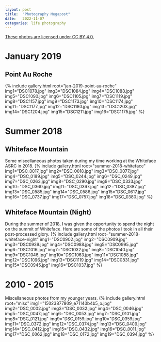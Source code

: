 ```yaml
---
layout: post
title:  "Photography Megapost"
date:   2022-11-07
categories: life photography
---
```

[These photos are licensed under CC BY 4.0.](https://creativecommons.org/licenses/by/4.0/)

# January 2019
## Point Au Roche
{%
    include gallery.html
    root="jan-2019-point-au-roche"
    img1="DSC1078.jpg"
    img3="DSC1084.jpg"
    img4="DSC1088.jpg"
    img5="DSC1090.jpg"
    img6="DSC1105.jpg"
    img7="DSC1119.jpg"
    img8="DSC1157.jpg"
    img9="DSC1173.jpg"
    img10="DSC1174.jpg"
    img11="DSC1177.jpg"
    img12="DSC1180.jpg"
    img13="DSC1203.jpg"
    img14="DSC1204.jpg"
    img15="DSC1211.jpg"
    img16="DSC1175.jpg"
%}


# Summer 2018
## Whiteface Mountain
Some miscellaneous photos taken during my time working at the Whiteface ASRC in 2018.
{%
    include gallery.html
    root="summer-2018-whiteface"
    img1="DSC_0017.jpg"
    img2="DSC_0018.jpg"
    img3="DSC_0077.jpg"
    img4="DSC_0189.jpg"
    img5="DSC_0244.jpg"
    img6="DSC_0249.jpg"
    img7="DSC_0263.jpg"
    img8="DSC_0290.jpg"
    img9="DSC_0333.jpg"
    img10="DSC_0360.jpg"
    img11="DSC_0367.jpg"
    img12="DSC_0387.jpg"
    img13="DSC_0585.jpg"
    img14="DSC_0586.jpg"
    img15="DSC_0617.jpg"
    img16="DSC_0737.jpg"
    img17="DSC_0757.jpg"
    img18="DSC_0380.jpg"
%}

## Whiteface Mountain (Night)
During the summer of 2018, I was given the opportunity to spend the night on the summit of Whiteface. Here are some of the photos I took in all their post-processed glory.
{%
    include gallery.html
    root="summer-2018-whiteface-night"
    img1="DSC0902.jpg"
    img2="DSC0909.jpg"
    img3="DSC0939.jpg"
    img4="DSC0988.jpg"
    img5="DSC0995.jpg"
    img6="DSC1016.jpg"
    img7="DSC1032.jpg"
    img8="DSC1040.jpg"
    img9="DSC1046.jpg"
    img10="DSC1063.jpg"
    img11="DSC1088.jpg"
    img12="DSC1096.jpg"
    img13="DSC1119.jpg"
    img14="DSC0831.jpg"
    img15="DSC0945.jpg"
    img16="DSC1037.jpg"
%}

# 2010 - 2015
Miscellaneous photos from my younger years.
{%
    include gallery.html
    root="misc"
    img1="15023877809_e71140b4b5_o.jpg"
    img2="DSC_0002.jpg"
    img3="DSC_0032.jpg"
    img4="DSC_0046.jpg"
    img5="DSC_0047.jpg"
    img6="DSC_0053.jpg"
    img7="DSC_0101.jpg"
    img8="DSC_0121.jpg"
    img9="DSC_0159.jpg"
    img10="DSC_0359.jpg"
    img11="DSC_0372.jpg"
    img12="DSC_0374.jpg"
    img13="DSC_0409.jpg"
    img14="DSC_0412.jpg"
    img15="DSC_0432.jpg"
    img16="DSC_0011.jpg"
    img17="DSC_0062.jpg"
    img18="DSC_0172.jpg"
    img19="DSC_0394.jpg"
%}
